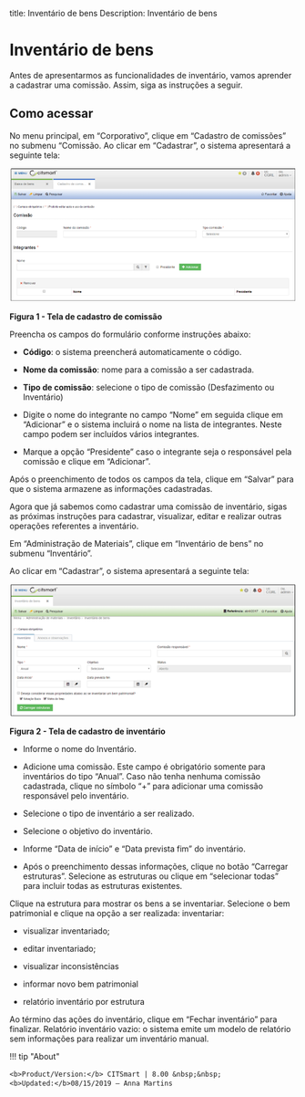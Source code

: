title: Inventário de bens
Description: Inventário de bens

# Inventário de bens

Antes de apresentarmos as funcionalidades de inventário, vamos aprender a
cadastrar uma comissão. Assim, siga as instruções a seguir.

Como acessar
------------

No menu principal, em “Corporativo”, clique em “Cadastro de comissões” no
submenu “Comissão. Ao clicar em “Cadastrar”, o sistema apresentará a seguinte
tela:

   ![figura](images/assets-1.png)
    
   **Figura 1 - Tela de cadastro de comissão**

Preencha os campos do formulário conforme instruções abaixo:

-   **Código**: o sistema preencherá automaticamente o código.

-   **Nome da comissão**: nome para a comissão a ser cadastrada.

-   **Tipo de comissão**: selecione o tipo de comissão (Desfazimento ou
    Inventário)

-   Digite o nome do integrante no campo “Nome” em seguida clique em “Adicionar”
    e o sistema incluirá o nome na lista de integrantes. Neste campo podem ser
    incluídos vários integrantes.

-   Marque a opção “Presidente” caso o integrante seja o responsável pela
    comissão e clique em “Adicionar”.

Após o preenchimento de todos os campos da tela, clique em “Salvar” para que o
sistema armazene as informações cadastradas.

Agora que já sabemos como cadastrar uma comissão de inventário, sigas as
próximas instruções para cadastrar, visualizar, editar e realizar outras
operações referentes a inventário.

Em “Administração de Materiais”, clique em “Inventário de bens” no submenu
“Inventário”.

Ao clicar em “Cadastrar”, o sistema apresentará a seguinte tela:

   ![figura](images/assets-2.png)
    
   **Figura 2 - Tela de cadastro de inventário**

-   Informe o nome do Inventário.

-   Adicione uma comissão. Este campo é obrigatório somente para inventários do
    tipo “Anual”. Caso não tenha nenhuma comissão cadastrada, clique no símbolo
    “+” para adicionar uma comissão responsável pelo inventário.

-   Selecione o tipo de inventário a ser realizado.

-   Selecione o objetivo do inventário.

-   Informe “Data de início” e “Data prevista fim” do inventário.

-   Após o preenchimento dessas informações, clique no botão “Carregar
    estruturas”. Selecione as estruturas ou clique em “selecionar todas” para
    incluir todas as estruturas existentes.

Clique na estrutura para mostrar os bens a se inventariar. Selecione o bem
patrimonial e clique na opção a ser realizada: inventariar:

-   visualizar inventariado;

-   editar inventariado;

-   visualizar inconsistências

-   informar novo bem patrimonial

-   relatório inventário por estrutura

Ao término das ações do inventário, clique em “Fechar inventário” para
finalizar. Relatório inventário vazio: o sistema emite um modelo de relatório
sem informações para realizar um inventário manual.


!!! tip "About"

    <b>Product/Version:</b> CITSmart | 8.00 &nbsp;&nbsp;
    <b>Updated:</b>08/15/2019 – Anna Martins
